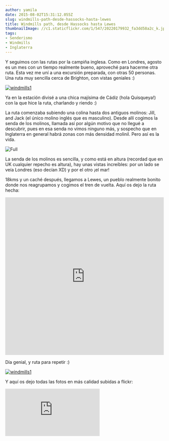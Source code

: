 ```yaml
---
author: yamila
date: 2015-08-02T15:31:12.055Z
slug: windmills-path-desde-hassocks-hasta-lewes
title: Windmills path, desde Hassocks hasta Lewes
thumbnailImage: //c1.staticflickr.com/1/547/20220179932_fa3dd58a2c_k.jpg
tags:
- Senderismo
- Windmills
- Inglaterra
---
```


Y seguimos con las rutas por la campiña inglesa. Como en Londres, agosto es un mes con un tiempo realmente bueno, aproveché para hacerme otra ruta. Esta vez me uní a una excursión preparada, con otras 50 personas. Una ruta muy sencilla cerca de Brighton, con vistas geniales :)

[![windmills1](http://c1.staticflickr.com/1/452/20202171756_f002a2db7f_z.jpg#small)](http://c1.staticflickr.com/1/452/20202171756_f002a2db7f_z.jpg)

Ya en la estación divisé a una chica majísima de Cádiz (hola Quisqueya!) con la que hice la ruta, charlando y riendo :)

La ruta comenzaba subiendo una colina hasta dos antiguos molinos: Jill, and Jack (el único molino inglés que es masculino). Desde allí cogimos la senda de los molinos, llamada así por algún motivo que no llegué a descubrir, pues en esa senda no vimos ninguno más, y sospecho que en Inglaterra en general habrá zonas con más densidad molinil. Pero así es la vida.


![Full](https://c1.staticflickr.com/1/547/20220179932_fa3dd58a2c_k.jpg#full)

La senda de los molinos es sencilla, y como está en altura (recordad que en UK cualquier repecho es altura), hay unas vistas increíbles: por un lado se veía Londres (eso decían XD) y por el otro ¡el mar!

18kms y un caché después, llegamos a Lewes, un pueblo realmente bonito donde nos reagrupamos y cogimos el tren de vuelta. Aquí os dejo la ruta hecha:

<iframe width='100%' height='500px' frameBorder='0' src='https://a.tiles.mapbox.com/v4/yamila.nlplkcgn/attribution,zoompan,zoomwheel.html?access_token=pk.eyJ1IjoieWFtaWxhIiwiYSI6IjUzNDE5ZDRkZjBiZjBiZDY0YTBhZjBmNmUyZGYzYTZiIn0.okLJEzGsBQ6IOgn1mhToIQ#12/50.9079/-0.0721'></iframe>

Día genial, y ruta para repetir :)

[![windmills1](http://c1.staticflickr.com/1/434/20234213151_ef3481b890_z.jpg#small)](http://c1.staticflickr.com/1/434/20234213151_ef3481b890_z.jpg)

Y aquí os dejo todas las fotos en más calidad subidas a flickr:

<div class='embed-container'><iframe src='https://www.flickr.com/photos/125687915@N08/sets/72157654357404463/player' frameborder='0' allowfullscreen webkitallowfullscreen mozallowfullscreen oallowfullscreen msallowfullscreen></iframe></div>



